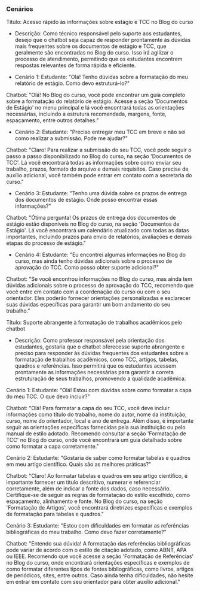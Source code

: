 ### Cenários
Título: Acesso rápido às informações sobre estágio e TCC no Blog do curso

- Descrição: Como técnico responsável pelo suporte aos estudantes, desejo que o chatbot seja capaz de responder prontamente às dúvidas mais frequentes sobre os documentos de estágio e TCC, que geralmente são encontradas no Blog do curso. Isso irá agilizar o processo de atendimento, permitindo que os estudantes encontrem respostas relevantes de forma rápida e eficiente.

- Cenário 1:
Estudante: "Olá! Tenho dúvidas sobre a formatação do meu relatório de estágio. Como devo estruturá-lo?"

Chatbot: "Olá! No Blog do curso, você pode encontrar um guia completo sobre a formatação do relatório de estágio. Acesse a seção 'Documentos de Estágio' no menu principal e lá você encontrará todas as orientações necessárias, incluindo a estrutura recomendada, margens, fonte, espaçamento, entre outros detalhes."

- Cenário 2:
Estudante: "Preciso entregar meu TCC em breve e não sei como realizar a submissão. Pode me ajudar?"

Chatbot: "Claro! Para realizar a submissão do seu TCC, você pode seguir o passo a passo disponibilizado no Blog do curso, na seção 'Documentos de TCC'. Lá você encontrará todas as informações sobre como enviar seu trabalho, prazos, formato do arquivo e demais requisitos. Caso precise de auxílio adicional, você também pode entrar em contato com a secretaria do curso."

- Cenário 3:
Estudante: "Tenho uma dúvida sobre os prazos de entrega dos documentos de estágio. Onde posso encontrar essas informações?"

Chatbot: "Ótima pergunta! Os prazos de entrega dos documentos de estágio estão disponíveis no Blog do curso, na seção 'Documentos de Estágio'. Lá você encontrará um calendário atualizado com todas as datas importantes, incluindo prazos para envio de relatórios, avaliações e demais etapas do processo de estágio."

- Cenário 4:
Estudante: "Eu encontrei algumas informações no Blog do curso, mas ainda tenho dúvidas adicionais sobre o processo de aprovação do TCC. Como posso obter suporte adicional?"

Chatbot: "Se você encontrou informações no Blog do curso, mas ainda tem dúvidas adicionais sobre o processo de aprovação do TCC, recomendo que você entre em contato com a coordenação do curso ou com o seu orientador. Eles poderão fornecer orientações personalizadas e esclarecer suas dúvidas específicas para garantir um bom andamento do seu trabalho."

Título: Suporte abrangente à formatação de trabalhos acadêmicos pelo chatbot

- Descrição: Como professor responsável pela orientação dos estudantes, gostaria que o chatbot oferecesse suporte abrangente e preciso para responder às dúvidas frequentes dos estudantes sobre a formatação de trabalhos acadêmicos, como TCC, artigos, tabelas, quadros e referências. Isso permitirá que os estudantes acessem prontamente as informações necessárias para garantir a correta estruturação de seus trabalhos, promovendo a qualidade acadêmica.

Cenário 1:
Estudante: "Olá! Estou com dúvidas sobre como formatar a capa do meu TCC. O que devo incluir?"

Chatbot: "Olá! Para formatar a capa do seu TCC, você deve incluir informações como título do trabalho, nome do autor, nome da instituição, curso, nome do orientador, local e ano de entrega. Além disso, é importante seguir as orientações específicas fornecidas pela sua instituição ou pelo manual de estilo adotado. Recomendo consultar a seção 'Formatação de TCC' no Blog do curso, onde você encontrará um guia detalhado sobre como formatar a capa corretamente."

Cenário 2:
Estudante: "Gostaria de saber como formatar tabelas e quadros em meu artigo científico. Quais são as melhores práticas?"

Chatbot: "Claro! Ao formatar tabelas e quadros em seu artigo científico, é importante fornecer um título descritivo, numerar e referenciar corretamente, além de indicar a fonte dos dados, caso necessário. Certifique-se de seguir as regras de formatação do estilo escolhido, como espaçamento, alinhamento e fonte. No Blog do curso, na seção 'Formatação de Artigos', você encontrará diretrizes específicas e exemplos de formatação para tabelas e quadros."

Cenário 3:
Estudante: "Estou com dificuldades em formatar as referências bibliográficas do meu trabalho. Como devo fazer corretamente?"

Chatbot: "Entendo sua dúvida! A formatação das referências bibliográficas pode variar de acordo com o estilo de citação adotado, como ABNT, APA ou IEEE. Recomendo que você acesse a seção 'Formatação de Referências' no Blog do curso, onde encontrará orientações específicas e exemplos de como formatar diferentes tipos de fontes bibliográficas, como livros, artigos de periódicos, sites, entre outros. Caso ainda tenha dificuldades, não hesite em entrar em contato com seu orientador para obter auxílio adicional."
